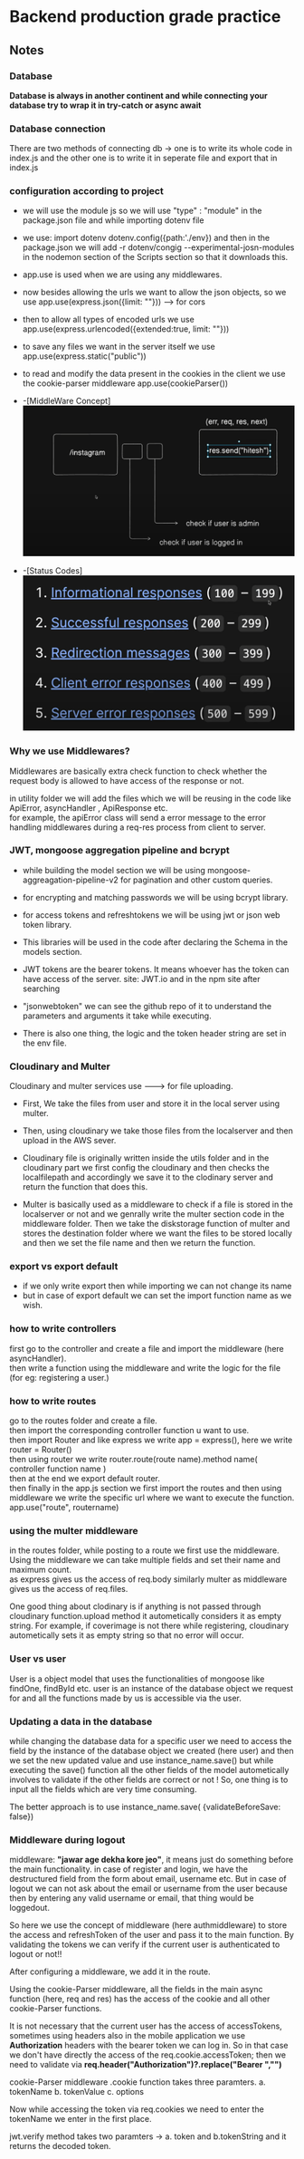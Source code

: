 # Backend production grade practice

## Notes

### Database 

**Database is always in another continent and while connecting your database try to wrap it in try-catch or async await**

### Database connection

There are two methods of connecting db -> one is to write its whole code in index.js and the other one is to write it in seperate file and export that in index.js

### configuration according to project 

* we will use the module js so we will use "type" : "module" in the package.json file and while importing dotenv file 
* we use: import dotenv 
dotenv.config({path:'./env})
and then in the package.json we will add -r dotenv/congig --experimental-josn-modules in the nodemon section of the Scripts section so that it downloads this.


* app.use is used when we are using any middlewares.

* now besides allowing the urls we want to allow the json objects, so we use app.use(express.json({limit: ""})) --> for cors 
* then to allow all types of encoded urls we use app.use(express.urlencoded({extended:true, limit: ""})) 
* to save any files we want in the server itself we use app.use(express.static("public")) 
* to read and modify the data present in the cookies in the client we use the cookie-parser middleware app.use(cookieParser())

* -[MiddleWare Concept]![alt text](public/images/image.png)
* -[Status Codes]![alt text](public/images/image-1.png)

### Why we use Middlewares?

Middlewares are basically extra check function to check whether the request body is allowed to have access of the response or not.


in utility folder we will add the files which we will be reusing in the code like ApiError, asyncHandler , ApiResponse etc. \
for example, the apiError class will send a error message to the error handling middlewares during a req-res process from client to server.

### JWT, mongoose aggregation pipeline and bcrypt

* while building the model section we will be using mongoose-aggreagation-pipeline-v2 for pagination and other custom queries.
* for encrypting and matching passwords we will be using bcrypt library. 
* for access tokens and refreshtokens we will be using jwt or json web token library. 

* This libraries will be used in the code after declaring the Schema in the models section.

* JWT tokens are the bearer tokens. It means whoever has the token can have access of the server. site: JWT.io and in the npm site after searching 
* "jsonwebtoken" we can see the github repo of it to understand the parameters and arguments it take while executing.
* There is also one thing, the logic and the token header string are set in the env file.


### Cloudinary and Multer

Cloudinary and multer services use ---> for file uploading. 
* First, We take the files from user and store it in the local server using multer.
* Then, using cloudinary we take those files from the localserver 
and then upload in the AWS sever.

* Cloudinary file is originally written inside the utils folder and in the cloudinary part we first config the cloudinary and then
checks the localfilepath and accordingly we save it to the clodinary server and return the function that does this.

* Multer is basically used as a middleware to check if a file is stored in the localserver or not and we genrally write the multer section code in
the middleware folder. Then we take the diskstorage function of multer and stores the destination folder where we want the files to be stored 
locally and then we set the file name and then we return the function.



### export vs export default

* if we only write export then while importing we can not change its name 
* but in case of export default we can set the import function name as we wish.

### how to write controllers

first go to the controller and create a file and import the middleware (here asyncHandler). \
then write a function using the middleware and write the logic for the file (for eg: registering a user.)



### how to write routes

go to the routes folder and create a file. \
then import the corresponding controller function u want to use. \
then import Router and like express we write app = express(), here we write router = Router() \
then using router we write router.route(route name).method name( controller function name ) \
then at the end we export default router. \
then finally in the app.js section we first import the routes and then using middleware we write the specific url where we want to execute the 
function. \
app.use("route", routername)

### using the multer middleware

in the routes folder, while posting to a route we first use the middleware. Using the middleware we can take multiple fields and set their name and
maximum count. \
as express gives us the access of req.body similarly multer as middleware gives us the access of req.files.


One good thing about clodinary is if anything is not passed through cloudinary function.upload method it autometically considers it as empty string.
For example, if coverimage is not there while registering, cloudinary autometically sets it as empty string so that no error will occur.

### User vs user 

User is a object model that uses the functionalities of mongoose like findOne, findById etc.
user is an instance of the database object we request for and all the functions made by us is accessible via the user.


### Updating a data in the database

while changing the database data for a specific user we need to access the field by the instance of the database object we created (here user) and
then we set the new updated value and use instance_name.save() but while executing the save() function all the other fields of the model 
autometically involves to validate if the other fields are correct or not !  So, one thing is to input all the fields which are very time 
consuming.

The better approach is to use instance_name.save( {validateBeforeSave: false})


### Middleware during logout 

middleware: **"jawar age dekha kore jeo"**, it means just do something before the main functionality.
in case of register and login, we have the destructured field from the form about email, username etc. But in case of logout we can not ask about the email or username from the user because then by entering any valid username or email, that thing would be loggedout. 

So here we use the concept of middleware (here authmiddleware) to store the access and refreshToken of the user and pass it to the main function.
By validating the tokens we can verify if the current user is authenticated to logout or not!!

After configuring a middleware, we add it in the route.

Using the cookie-Parser middleware, all the fields in the main async function (here, req and res) has the access of the cookie and all other 
cookie-Parser functions.

It is not necessary that the current user has the access of accessTokens, sometimes using headers also in the mobile application we use **Authorization**
headers with the bearer token we can log in. So in that case we don't have directly the access of the req.cookie.accessToken; then we need to validate via **req.header("Authorization")?.replace("Bearer ","")**

cookie-Parser middleware .cookie function takes three paramters.
a. tokenName
b. tokenValue
c. options

Now while accessing the token via req.cookies we need to enter the tokenName we enter in the first place.

jwt.verify method takes two paramters -> a. token and b.tokenString and it returns the decoded token.








